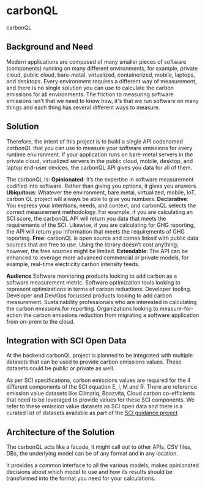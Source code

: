 # carbonQL
carbonQL

## Background and Need
Modern applications are composed of many smaller pieces of software (components) running on many different environments, for example, private cloud, public cloud, bare-metal, virtualized, containerized, mobile, laptops, and desktops.
Every environment requires a different way of measurement, and there is no single solution you can use to calculate the carbon emissions for all environments. The friction to measuring software emissions isn't that we need to know how, it's that we run software on many things and each thing has several different ways to measure.

## Solution

Therefore, the intent of this project is to build a single API codenamed *carbonQL* that you can use to measure your software emissions for every runtime environment. If your application runs on bare-metal servers in the private cloud, virtualized servers in the public cloud, mobile, desktop, and laptop end-user devices, the carbonQL API  gives you data for all of them.

The carbonQL is:
**Opinionated**: It’s the expertise in software measurement codified into software. Rather than giving you options, it gives you answers.
**Ubiquitous**: Whatever the environment, bare metal, virtualized, mobile, IoT, carbon QL project will always be able to give you numbers.
**Declarative**: You express your intentions, needs, and context, and carbonQL selects the correct measurement methodology. For example, if you are calculating an SCI score, the carbonQL API will return you data that meets the requirements of the SCI. Likewise, if you are calculating for GHG reporting, the API will return you information that meets the requirements of GHG reporting.
**Free**: carbonQL is open source and comes linked with public data sources that are free to use. Using the library doesn't cost anything; however, the free sources might be limited.
**Extendable**: The API can be enhanced to leverage more advanced commercial or private models, for example, real-time electricity carbon intensity feeds.


**Audience**
Software monitoring products looking to add carbon as a software measurement metric.
Software optimization tools looking to represent optimizations in terms of carbon reductions.
Developer tooling. Developer and Dev/Ops focussed products looking to add carbon measurement.
Sustainability professionals who are interested in calculating the carbon emissions for reporting.
Organizations looking to measure-for-action the carbon emissions reduction from migrating a software application from on-prem to the cloud. 

## Integration with SCI Open Data

At the backend carbonQL project is planned to be integrated with multiple datasets that can be used to provide  carbon emissions values. These datasets could be public or private as well.

As per SCI specifications, carbon emissions values are required for the 4 different components of the SCI equation E, I, M and R. There are reference emission value datasets like Climatiq, Boazvita, Cloud carbon co-efficients that need to be leveraged to provide values for these SCI components. We refer to these emission value datasets as SCI open data and there is a curated list of datasets available as part of the [SCI guidance project](https://sci-data.greensoftware.foundation/)


## Architecture of the Solution

The carbonQL acts like a facade, it might call out to other APIs, CSV files, DBs, the underlying model can be of any format and in any location. 

It provides a common interface to all the various models, makes opinionated decisions about which model to use and how its results should be transformed into the format you need for your calculations.




